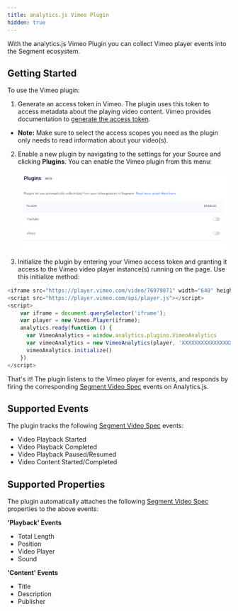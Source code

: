 ```yaml
---
title: analytics.js Vimeo Plugin
hidden: true
---
```


With the analytics.js Vimeo Plugin you can collect Vimeo player events into the Segment ecosystem.

## Getting Started
To use the Vimeo plugin:

1. Generate an access token in Vimeo. The plugin uses this token to access metadata about the playing video content. Vimeo provides documentation to [generate the access token](https://developer.vimeo.com/api/guides/start#generate-access-token).
- **Note:** Make sure to select the access scopes you need as the plugin only needs to read information about your video(s).

2. Enable a new plugin by navigating to the settings for your Source and clicking **Plugins**. You can enable the Vimeo plugin from this menu:

    ![the plugins setting screen](./images/youtube-vimeo-plugins-beta-2021-06-04.png)

3. Initialize the plugin by entering your Vimeo access token and granting it access to the Vimeo video player instance(s) running on the page. Use this initialize method:

```js
<iframe src="https://player.vimeo.com/video/76979871" width="640" height="360" frameborder="0" webkitallowfullscreen mozallowfullscreen allowfullscreen></iframe>
<script src="https://player.vimeo.com/api/player.js"></script>
<script>
    var iframe = document.querySelector('iframe');
    var player = new Vimeo.Player(iframe);
    analytics.ready(function () {
      var VimeoAnalytics = window.analytics.plugins.VimeoAnalytics
      var vimeoAnalytics = new VimeoAnalytics(player, 'XXXXXXXXXXXXXXXXXXXXXXXXXXXX0365')
      vimeoAnalytics.initialize()
    })
</script>
```
That's it! The plugin listens to the Vimeo player for events, and responds by firing the corresponding [Segment Video Spec](/docs/connections/spec/video/) events on Analytics.js.

## Supported Events
The plugin tracks the following [Segment Video Spec](/docs/connections/spec/video/) events:
- Video Playback Started
- Video Playback Completed
- Video Playback Paused/Resumed
- Video Content Started/Completed

## Supported Properties
The plugin automatically attaches the following [Segment Video Spec](/docs/connections/spec/video/) properties to the above events:

**'Playback' Events**
- Total Length
- Position
- Video Player
- Sound

**'Content' Events**
- Title
- Description
- Publisher

